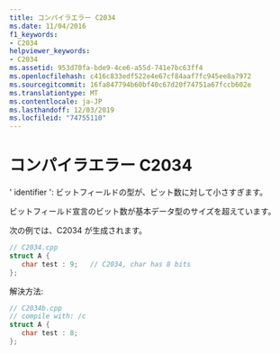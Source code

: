```yaml
---
title: コンパイラエラー C2034
ms.date: 11/04/2016
f1_keywords:
- C2034
helpviewer_keywords:
- C2034
ms.assetid: 953d70fa-bde9-4ce6-a55d-741e7bc63ff4
ms.openlocfilehash: c416c833edf522e4e67cf84aaf7fc945ee8a7972
ms.sourcegitcommit: 16fa847794b60bf40c67d20f74751a67fccb602e
ms.translationtype: MT
ms.contentlocale: ja-JP
ms.lasthandoff: 12/03/2019
ms.locfileid: "74755110"
---
```

# <a name="compiler-error-c2034"></a>コンパイラエラー C2034

' identifier ': ビットフィールドの型が、ビット数に対して小さすぎます。

ビットフィールド宣言のビット数が基本データ型のサイズを超えています。

次の例では、C2034 が生成されます。

```cpp
// C2034.cpp
struct A {
   char test : 9;   // C2034, char has 8 bits
};
```

解決方法:

```cpp
// C2034b.cpp
// compile with: /c
struct A {
   char test : 8;
};
```
